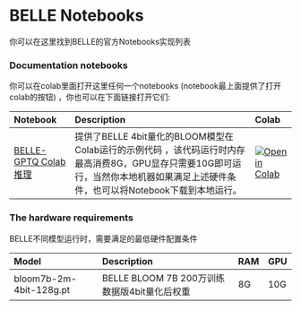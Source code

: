  
<!---
Copyright 2023 The BELLE Team. All rights reserved.

Licensed under the Apache License, Version 2.0 (the "License");
you may not use this file except in compliance with the License.
You may obtain a copy of the License at

    http://www.apache.org/licenses/LICENSE-2.0

Unless required by applicable law or agreed to in writing, software
distributed under the License is distributed on an "AS IS" BASIS,
WITHOUT WARRANTIES OR CONDITIONS OF ANY KIND, either express or implied.
See the License for the specific language governing permissions and
limitations under the License.
-->

#  BELLE Notebooks

你可以在这里找到BELLE的官方Notebooks实现列表


### Documentation notebooks
你可以在colab里面打开这里任何一个notebooks (notebook最上面提供了打开colab的按钮) ，你也可以在下面链接打开它们:

| Notebook     |      Description      |  Colab |
|:----------|:-------------|:-------------|
| [BELLE-GPTQ Colab推理](https://github.com/LianjiaTech/BELLE/blob/main/models/notebook/BELLE_INFER_COLAB.ipynb)  | 提供了BELLE 4bit量化的BLOOM模型在Colab运行的示例代码 ，该代码运行时内存最高消费8G，GPU显存只需要10G即可运行，当然你本地机器如果满足上述硬件条件，也可以将Notebook下载到本地运行。|[![Open in Colab](https://colab.research.google.com/assets/colab-badge.svg)](https://colab.research.google.com/github/LianjiaTech/BELLE/blob/main/models/notebook/BELLE_INFER_COLAB.ipynb)|


### The hardware requirements 
BELLE不同模型运行时，需要满足的最低硬件配置条件

| Model     |       Description      |     RAM      |  GPU |
|:----------|:-------------|:-------------|:-------------|
|bloom7b-2m-4bit-128g.pt | BELLE BLOOM 7B 200万训练数据版4bit量化后权重  |8G| 10G|




